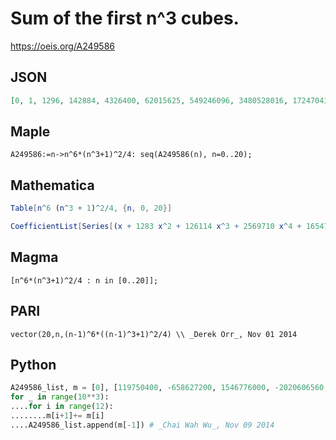 # Sum of the first n^3 cubes\.
https://oeis.org/A249586
## JSON
```JSON
[0, 1, 1296, 142884, 4326400, 62015625, 549246096, 3480528016, 17247043584, 70801227225, 250500250000, 785786510916, 2231605748736, 5829824737009, 14183810499600, 32455809000000, 70403108110336, 145714859280081, 289307033504784, 553490085376900]
```
## Maple
```Maple
A249586:=n->n^6*(n^3+1)^2/4: seq(A249586(n), n=0..20);
```
## Mathematica
```Mathematica
Table[n^6 (n^3 + 1)^2/4, {n, 0, 20}]
```
```Mathematica
CoefficientList[Series[(x + 1283 x^2 + 126114 x^3 + 2569710 x^4 + 16547436 x^5 + 40562700 x^6 + 40692942 x^7 + 16612626 x^8 + 2523795 x^9 + 113009 x^10 + 784 x^11)/(1 - x)^13, {x, 0, 35}], x] (* _Vincenzo Librandi_, Nov 02 20124 *)
```
## Magma
```Magma
[n^6*(n^3+1)^2/4 : n in [0..20]];
```
## PARI
```PARI
vector(20,n,(n-1)^6*((n-1)^3+1)^2/4) \\ _Derek Orr_, Nov 01 2014
```
## Python
```Python
A249586_list, m = [0], [119750400, -658627200, 1546776000, -2020606560, 1602266400, -789354720, 237304980, -40965390, 3576156, -120849, 784, 0, 0]
for _ in range(10**3):
....for i in range(12):
........m[i+1]+= m[i]
....A249586_list.append(m[-1]) # _Chai Wah Wu_, Nov 09 2014
```
